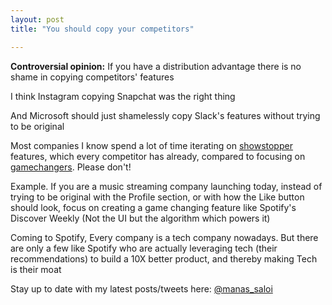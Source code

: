 ```yaml
---
layout: post
title: "You should copy your competitors"

---
```


**Controversial opinion:** If you have a distribution advantage there is no shame in copying competitors' features

I think Instagram copying Snapchat was the right thing

And Microsoft should just shamelessly copy Slack's features without trying to be original

Most companies I know spend a lot of time iterating on [showstopper](http://www.defmacro.org/2013/09/26/products.html) features, which every competitor has already, compared to focusing on [gamechangers](http://www.defmacro.org/2013/09/26/products.html). Please don't!

Example. If you are a music streaming company launching today, instead of trying to be original with the Profile section, or with how the Like button should look, focus on creating a game changing feature like Spotify's Discover Weekly (Not the UI but the algorithm which powers it)

Coming to Spotify, Every company is a tech company nowadays. But there are only a few like Spotify who are actually leveraging tech (their recommendations) to build a 10X better product, and thereby making Tech is their moat

Stay up to date with my latest posts/tweets here: [@manas_saloi](http://twitter.com/manas_saloi)
